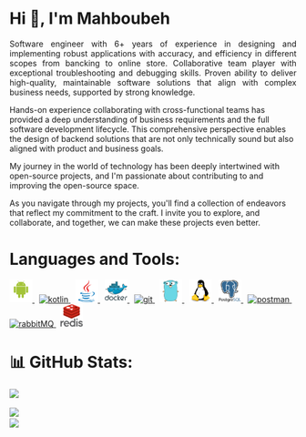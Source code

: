 <h1 align="left">Hi 👋, I'm Mahboubeh</h1>

<p align="justify">
Software engineer with 6+ years of experience in designing and implementing robust applications with accuracy, and efficiency in different scopes from bancking to online store. Collaborative team player with exceptional troubleshooting and debugging skills. Proven ability to deliver high-quality, maintainable software solutions that align with complex business needs, supported by strong knowledge.

Hands-on experience collaborating with cross-functional teams has provided a deep understanding of business requirements and the full software development lifecycle. This comprehensive perspective enables the design of backend solutions that are not only technically sound but also aligned with product and business goals.  

My journey in the world of technology has been deeply intertwined with open-source projects, and I'm passionate about contributing to and improving the open-source space.

As you navigate through my projects, you'll find a collection of endeavors that reflect my commitment to the craft. I invite you to explore, and collaborate, and together, we can make these projects even better.

<!--Thank you for visiting, and I look forward to our shared journey of innovation and code excellence. -->
</p>

# Languages and Tools:
<p align="left">
  <a href="https://developer.android.com" target="_blank" rel="noreferrer">
    <img src="https://raw.githubusercontent.com/devicons/devicon/master/icons/android/android-original-wordmark.svg" alt="android" width="40" height="40"/>
  </a>&nbsp;
  <a href="https://kotlinlang.org" target="_blank" rel="noreferrer">
    <img src="https://www.vectorlogo.zone/logos/kotlinlang/kotlinlang-icon.svg" alt="kotlin" width="40" height="40"/>
  </a>&nbsp;
  <a href="https://www.java.com" target="_blank" rel="noreferrer">
    <img src="https://raw.githubusercontent.com/devicons/devicon/master/icons/java/java-original.svg" alt="java" width="40" height="40"/>
  </a>&nbsp;
  <a href="https://www.docker.com/" target="_blank" rel="noreferrer">
    <img src="https://raw.githubusercontent.com/devicons/devicon/master/icons/docker/docker-original-wordmark.svg" alt="docker" width="40" height="40"/>
  </a>&nbsp;
  <a href="https://git-scm.com/" target="_blank" rel="noreferrer">
    <img src="https://www.vectorlogo.zone/logos/git-scm/git-scm-icon.svg" alt="git" width="40" height="40"/>
  </a>&nbsp;
  <a href="https://golang.org" target="_blank" rel="noreferrer">
    <img src="https://raw.githubusercontent.com/devicons/devicon/master/icons/go/go-original.svg" alt="go" width="40" height="40"/>
  </a>&nbsp;
  <a href="https://www.linux.org/" target="_blank" rel="noreferrer">
    <img src="https://raw.githubusercontent.com/devicons/devicon/master/icons/linux/linux-original.svg" alt="linux" width="40" height="40"/>
  </a>&nbsp;
  <a href="https://www.postgresql.org" target="_blank" rel="noreferrer">
    <img src="https://raw.githubusercontent.com/devicons/devicon/master/icons/postgresql/postgresql-original-wordmark.svg" alt="postgresql" width="40" height="40"/>
  </a>&nbsp;
  <a href="https://postman.com" target="_blank" rel="noreferrer">
    <img src="https://www.vectorlogo.zone/logos/getpostman/getpostman-icon.svg" alt="postman" width="40" height="40"/>
  </a>&nbsp;
  <a href="https://www.rabbitmq.com" target="_blank" rel="noreferrer">
    <img src="https://www.vectorlogo.zone/logos/rabbitmq/rabbitmq-icon.svg" alt="rabbitMQ" width="40" height="40"/>
  </a>&nbsp;
  <a href="https://redis.io" target="_blank" rel="noreferrer">
    <img src="https://raw.githubusercontent.com/devicons/devicon/master/icons/redis/redis-original-wordmark.svg" alt="redis" width="40" height="40"/>
  </a>
</p>



# 📊 GitHub Stats:
![](https://github-readme-stats.vercel.app/api?username=MahboubehSeyedpour&theme=dark&hide_border=false&include_all_commits=true&count_private=true)<br/> 
  <!-- [![](https://github-readme-stats.vercel.app/api?username=MahboubehSeyedpour&show_icons=true&include_all_commits=true&theme=tokyonight&count_private=true&line_height=40&cache_seconds=10800)](https://github.com/MahboubehSeyedpour/MahboubehSeyedpour)</br> -->
![](https://github-readme-streak-stats.herokuapp.com/?user=MahboubehSeyedpour&theme=dark&hide_border=false)<br/>
![](https://github-readme-stats.vercel.app/api/top-langs/?username=MahboubehSeyedpour&theme=dark&hide_border=false&include_all_commits=false&count_private=false&layout=compact)
 

<!--
**MahboubehSeyedpour/MahboubehSeyedpour** is a ✨ _special_ ✨ repository because its `README.md` (this file) appears on your GitHub profile.

Here are some ideas to get you started:

- 🔭 I’m currently working on ...
- 🌱 I’m currently learning ...
- 👯 I’m looking to collaborate on ...
- 🤔 I’m looking for help with ...
- 💬 Ask me about ...
- 📫 How to reach me: ...
- 😄 Pronouns: ...
- ⚡ Fun fact: ...
-->
